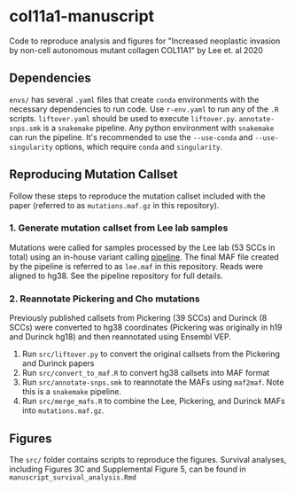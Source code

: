 # col11a1-manuscript
Code to reproduce analysis and figures for "Increased neoplastic invasion by non-cell autonomous mutant collagen COL11A1" by Lee et. al 2020

## Dependencies
`envs/` has several `.yaml` files that create `conda` environments with the necessary dependencies to run code.
Use `r-env.yaml` to run any of the `.R` scripts. `liftover.yaml` should be used to execute `liftover.py`.
`annotate-snps.smk` is a `snakemake` pipeline. Any python environment with `snakemake` can run the pipeline. It's
recommended to use the `--use-conda` and `--use-singularity` options, which require `conda` and `singularity`. 

## Reproducing Mutation Callset
Follow these steps to reproduce the mutation callset included with the paper 
(referred to as `mutations.maf.gz` in this repository). 
### 1. Generate mutation callset from Lee lab samples
Mutations were called for samples processed by the Lee lab (53 SCCs in total) using an in-house
variant calling [pipeline](https://github.com/tjbencomo/col11a1-wes-pipeline). The final MAF file
created by the pipeline is referred to as `lee.maf` in this repository. Reads were aligned to hg38.
See the pipeline repository for full details.

### 2. Reannotate Pickering and Cho mutations
Previously published callsets from Pickering (39 SCCs) and Durinck (8 SCCs) were converted to
hg38 coordinates (Pickering was originally in h19 and Durinck hg18) and then reannotated using
Ensembl VEP. 

1. Run `src/liftover.py` to convert the original callsets from the Pickering and Durinck papers
2. Run `src/convert_to_maf.R` to convert hg38 callsets into MAF format
3. Run `src/annotate-snps.smk` to reannotate the MAFs using `maf2maf`. Note this is a `snakemake` pipeline.
4. Run `src/merge_mafs.R` to combine the Lee, Pickering, and Durinck MAFs into `mutations.maf.gz`.

## Figures
The `src/` folder contains scripts to reproduce the figures. Survival analyses, including Figures 3C 
and Supplemental Figure 5, can be found in `manuscript_survival_analysis.Rmd`

